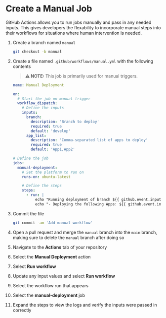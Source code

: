 # Create a Manual Job

GitHub Actions allows you to run jobs manually and pass in any needed inputs.
This gives developers the flexability to incorporate manual steps into their
workflows for situations where human intervention is needed.

1. Create a branch named `manual`

   ```bash
   git checkout -b manual
   ```

2. Create a file named `.github/workflows/manual.yml` with the following
   contents

   > **:warning: NOTE:** This job is primarily used for manual triggers.

   ```yaml
   name: Manual Deployment

   on:
     # Start the job on manual trigger
     workflow_dispatch:
       # Define the inputs
       inputs:
         branch:
           description: 'Branch to deploy'
           required: true
           default: 'develop'
         app_list:
           description: 'Comma-separated list of apps to deploy'
           required: true
           default: 'App1,App2'

   # Define the job
   jobs:
     manual-deployment:
       # Set the platform to run on
       runs-on: ubuntu-latest

       # Define the steps
       steps:
         - run: |
             echo "Running deployment of branch ${{ github.event.inputs.branch }}!"
             echo "- Deploying the following Apps: ${{ github.event.inputs.app_list }}!"
   ```

3. Commit the file

   ```bash
   git commit -am 'Add manual workflow'
   ```

4. Open a pull request and merge the `manual` branch into the `main` branch,
   making sure to delete the `manual` branch after doing so
5. Navigate to the **Actions** tab of your repository
6. Select the **Manual Deployment** action
7. Select **Run workflow**
8. Update any input values and select **Run workflow**
9. Select the workflow run that appears
10. Select the **manual-deployment** job
11. Expand the steps to view the logs and verify the inputs were passed in
    correctly

